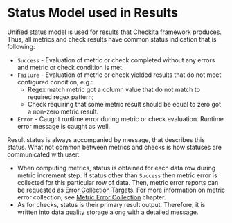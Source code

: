 # Status Model used in Results

Unified status model is used for results that Checkita framework produces. Thus, all metrics and check results have
common status indication that is following:

* `Success` - Evaluation of metric or check completed without any errors and metric or check condition is met.
* `Failure` - Evaluation of metric or check yielded results that do not meet configured condition, e.g.:
    * Regex match metric got a column value that do not match to required regex pattern;
    * Check requiring that some metric result should be equal to zero got a non-zero metric result.
* `Error` - Caught runtime error during metric or check evaluation. Runtime error message is caught as well.

Result status is always accompanied by message, that describes this status. What not common between metrics and checks
is how statuses are communicated with user:

* When computing metrics, status is obtained for each data row during metric increment step. If status other than 
  `Success` then metric error is collected for this particular row of data. Then, metric error reports can be requested
  as [Error Collection Targets](../03-job-configuration/10-Targets.md#error-collection-targets). For more information 
  on metric error collection, see [Metric Error Collection](04-ErrorCollection.md) chapter.
* As for checks, status is their primary result output. Therefore, it is written into data quality storage along with
  a detailed message.